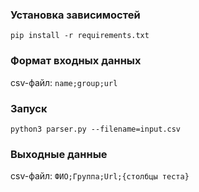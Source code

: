 ### Установка зависимостей   
`pip install -r requirements.txt`  

### Формат входных данных  
csv-файл: `name;group;url`

### Запуск  
`python3 parser.py --filename=input.csv`  

### Выходные данные  
csv-файл: `ФИО;Группа;Url;{столбцы теста}`
